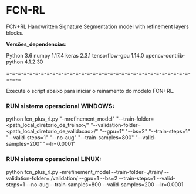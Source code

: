 # FCN-RL
FCN+RL Handwritten Signature Segmentation model with refinement layers blocks.



__Versões_dependencias__:

Python 3.6
numpy 1.17.4
keras 2.3.1
tensorflow-gpu 1.14.0
opencv-contrib-python 4.1.2.30

=-=-=-=-=-=-=-=-=-=-=-=-=-=-=-=-=-=-=-=-=-=-=-=-=-=-=-=-=-=-=-=-=-=-=

Execute o script abaixo para iniciar o reinamento do modelo FCN+RL.

### RUN sistema operacional WINDOWS:

python fcn_plus_rl.py "-mrefinement_model" "--train-folder=<path_local_diretorio_de_treino>/" "--validation-folder=<path_local_diretorio_de_validacao>/" "--gpu=1" "--bs=2" "--train-steps=1" "--valid-steps=1" "--no-aug" "--train-samples=800" "--valid-samples=200" "--lr=0.0001"

### RUN sistema operacional LINUX:

python fcn_plus_rl.py -mrefinement_model --train-folder=./train/ --validation-folder=./validation/ --gpu=1 --bs=2 --train-steps=1 --valid-steps=1 --no-aug --train-samples=800 --valid-samples=200 --lr=0.0001
